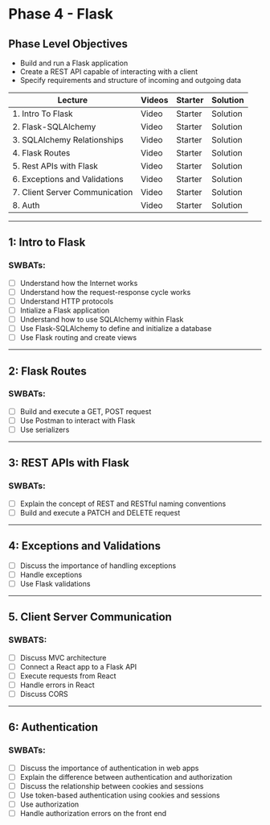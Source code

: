 # Phase 4 - Flask

## Phase Level Objectives

- Build and run a Flask application
- Create a REST API capable of interacting with a client
- Specify requirements and structure of incoming and outgoing data


| Lecture | Videos | Starter | Solution |
| ------- | ------ | ------- | -------- |
| 1. Intro To Flask | Video | Starter | Solution |
| 2. Flask-SQLAlchemy | Video | Starter | Solution |
| 3. SQLAlchemy Relationships | Video | Starter | Solution |
| 4. Flask Routes | Video | Starter | Solution |
| 5. Rest APIs with Flask | Video | Starter | Solution | 
| 6. Exceptions and Validations  | Video | Starter | Solution |
| 7. Client Server Communication  | Video | Starter | Solution |
| 8. Auth | Video | Starter | Solution |

***

## 1: Intro to Flask
### SWBATs:
- [ ] Understand how the Internet works
- [ ] Understand how the request-response cycle works
- [ ] Understand HTTP protocols
- [ ] Intialize a Flask application
- [ ] Understand how to use SQLAlchemy within Flask
- [ ] Use Flask-SQLAlchemy to define and initialize a database
- [ ] Use Flask routing and create views

***

## 2: Flask Routes
### SWBATs:
- [ ] Build and execute a GET, POST request
- [ ] Use Postman to interact with Flask
- [ ] Use serializers

***

## 3: REST APIs with Flask 
### SWBATs:
- [ ] Explain the concept of REST and RESTful naming conventions
- [ ] Build and execute a PATCH and DELETE request 

***

## 4: Exceptions and Validations
- [ ] Discuss the importance of handling exceptions
- [ ] Handle exceptions
- [ ] Use Flask validations

***

## 5. Client Server Communication
### SWBATS:
- [ ] Discuss MVC architecture
- [ ] Connect a React app to a Flask API
- [ ] Execute requests from React
- [ ] Handle errors in React
- [ ] Discuss CORS

***

## 6: Authentication
### SWBATs:
- [ ] Discuss the importance of authentication in web apps
- [ ] Explain the difference between authentication and authorization
- [ ] Discuss the relationship between cookies and sessions
- [ ] Use token-based authentication using cookies and sessions
- [ ] Use authorization 
- [ ] Handle authorization errors on the front end 

